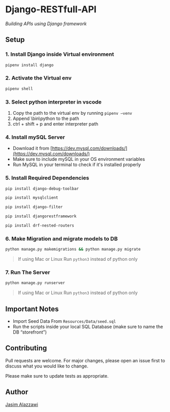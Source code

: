 # Django-RESTfull-API

_Building APIs using Django framework_

## Setup

### 1. Install Django inside Virtual environment

```bash
pipenv install django
```

### 2. Activate the Virtual env

```bash
pipenv shell
```

### 3. Select python interpreter in vscode
1. Copy the path to the virtual env by running `pipenv —venv`
2. Append \bin\python to the path
3. ctrl + shift + p and enter interpreter path

### 4. Install mySQL Server

- Download it from [https://dev.mysql.com/downloads/](https://dev.mysql.com/downloads/) 
- Make sure to include mySQL in your OS environment variables 
- Run MySQL in your terminal to check if it's installed properly

### 5. Install Required Dependencies

```bash 
pip install django-debug-toolbar
```

```bash 
pip install mysqlclient
```

```bash 
pip install django-filter
```

```bash 
pip install djangorestframework
```

```bash 
pip install drf-nested-routers
```

### 6. Make Migration and migrate models to DB
```bash
python manage.py makemigrations && python manage.py migrate
```
>If using Mac or Linux Run `python3` instead of python only

### 7. Run The Server
```bash
python manage.py runserver
```
>If using Mac or Linux Run `python3` instead of python only

## Important Notes

- Import Seed Data From `Resources/Data/seed.sql`
- Run the scripts inside your local SQL Database (make sure to name the DB “storefront”)

## Contributing
Pull requests are welcome. For major changes, please open an issue first to discuss what you would like to change.

Please make sure to update tests as appropriate.

## Author
[Jasim Alazzawi](https://www.linkedin.com/in/jazazzawi/)
